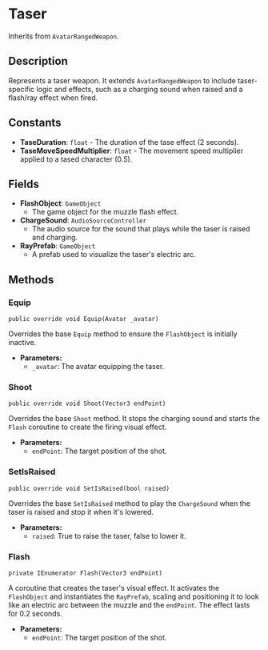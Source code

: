 # Taser

Inherits from `AvatarRangedWeapon`.

## Description

Represents a taser weapon. It extends `AvatarRangedWeapon` to include taser-specific logic and effects, such as a charging sound when raised and a flash/ray effect when fired.

## Constants

-   **TaseDuration**: `float` - The duration of the tase effect (2 seconds).
-   **TaseMoveSpeedMultiplier**: `float` - The movement speed multiplier applied to a tased character (0.5).

## Fields

-   **FlashObject**: `GameObject`
    -   The game object for the muzzle flash effect.
-   **ChargeSound**: `AudioSourceController`
    -   The audio source for the sound that plays while the taser is raised and charging.
-   **RayPrefab**: `GameObject`
    -   A prefab used to visualize the taser's electric arc.

## Methods

### Equip
`public override void Equip(Avatar _avatar)`

Overrides the base `Equip` method to ensure the `FlashObject` is initially inactive.

-   **Parameters:**
    -   `_avatar`: The avatar equipping the taser.

### Shoot
`public override void Shoot(Vector3 endPoint)`

Overrides the base `Shoot` method. It stops the charging sound and starts the `Flash` coroutine to create the firing visual effect.

-   **Parameters:**
    -   `endPoint`: The target position of the shot.

### SetIsRaised
`public override void SetIsRaised(bool raised)`

Overrides the base `SetIsRaised` method to play the `ChargeSound` when the taser is raised and stop it when it's lowered.

-   **Parameters:**
    -   `raised`: True to raise the taser, false to lower it.

### Flash
`private IEnumerator Flash(Vector3 endPoint)`

A coroutine that creates the taser's visual effect. It activates the `FlashObject` and instantiates the `RayPrefab`, scaling and positioning it to look like an electric arc between the muzzle and the `endPoint`. The effect lasts for 0.2 seconds.

-   **Parameters:**
    -   `endPoint`: The target position of the shot.
